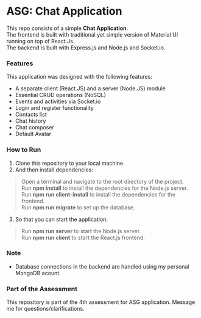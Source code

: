 # ASG: Chat Application

This repo consists of a simple **Chat Application**.
<br/>
The frontend is built with traditional yet simple version of Material UI running on top of React.Js.
<br/>
The backend is built with Express.js and Node.js and Socket.io.
<br/>

### Features

This application was designed with the following features:
- A separate client (React.JS) and a server (Node.JS) module
- Essential CRUD operations (NoSQL)
- Events and activities via Socket.io
- Login and register functionality
- Contacts list
- Chat history
- Chat composer
- Default Avatar

### How to Run
1. Clone this repository to your local machine.
2. And then install dependencies:
> Open a terminal and navigate to the root directory of the project.<br/>
> Run **npm install** to install the dependencies for the Node.js server.<br/>
> Run **npm run client-install** to install the dependencies for the frontend.<br/>
> Run **npm run migrate** to set up the database.

3. So that you can start the application:
> Run **npm run server** to start the Node.js server.<br/>
> Run **npm run client** to start the React.js frontend.
### Note

* Database connections in the backend are handled using my personal MongoDB acount.

### Part of the Assessment

This repository is part of the 4th assessment for ASG application.
Message me for questions/clarifications.
